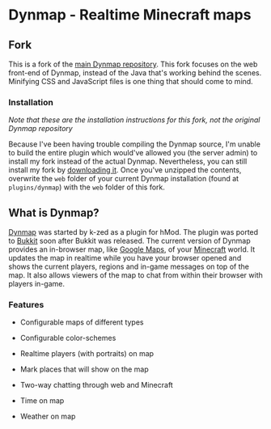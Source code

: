 # Dynmap - Realtime Minecraft maps

## Fork

This is a fork of the [main Dynmap repository](https://github.com/webbukkit/dynmap). This fork focuses on the web front-end of Dynmap, instead of the Java that's working behind the scenes. Minifying CSS and JavaScript files is one thing that should come to mind.

### Installation

_Note that these are the installation instructions for this fork, not the original Dynmap repository_

Because I've been having trouble compiling the Dynmap source, I'm unable to build the entire plugin which would've allowed you (the server admin) to install my fork instead of the actual Dynmap. Nevertheless, you can still install my fork by [downloading it](https://github.com/KenanY/dynmap/downloads). Once you've unzipped the contents, overwrite the `web` folder of your current Dynmap installation (found at `plugins/dynmap`) with the `web` folder of this fork.

## What is Dynmap?

[Dynmap][] was started by k-zed as a plugin for hMod. The plugin was ported to [Bukkit][] soon after Bukkit was released. The current version of Dynmap provides an in-browser map, like [Google Maps][], of your [Minecraft][] world. It updates the map in realtime while you have your browser opened and shows the current players, regions and in-game messages on top of the map. It also allows viewers of the map to chat from within their browser with players in-game.

### Features

* Configurable maps of different types
* Configurable color-schemes
* Realtime players (with portraits) on map
* Mark places that will show on the map
* Two-way chatting through web and Minecraft
* Time on map
* Weather on map

   [Dynmap]: http://forums.bukkit.org/threads/489
   [Bukkit]: http://bukkit.org/
   [Google Maps]: https://maps.google.com/
   [Minecraft]: https://minecraft.net/